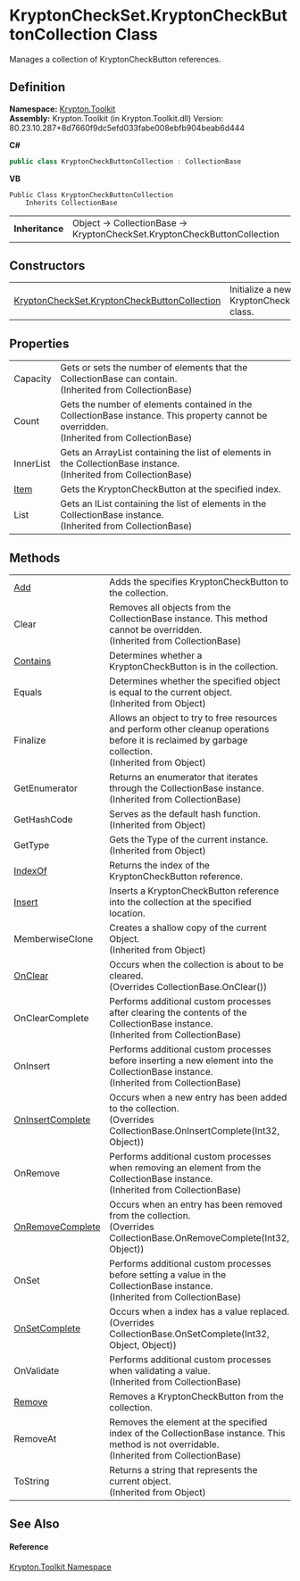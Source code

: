 # KryptonCheckSet.KryptonCheckButtonCollection Class


Manages a collection of KryptonCheckButton references.



## Definition
**Namespace:** <a href="79d2eac2-21f4-54ff-7552-b20c33c30600.md">Krypton.Toolkit</a>  
**Assembly:** Krypton.Toolkit (in Krypton.Toolkit.dll) Version: 80.23.10.287+8d7660f9dc5efd033fabe008ebfb904beab6d444

**C#**
``` C#
public class KryptonCheckButtonCollection : CollectionBase
```
**VB**
``` VB
Public Class KryptonCheckButtonCollection
	Inherits CollectionBase
```

<table><tr><td><strong>Inheritance</strong></td><td>Object  →  CollectionBase  →  KryptonCheckSet.KryptonCheckButtonCollection</td></tr>
</table>



## Constructors
<table>
<tr>
<td><a href="5dcb54ce-1419-df42-e36f-23add15cfafa.md">KryptonCheckSet.KryptonCheckButtonCollection</a></td>
<td>Initialize a new instance of the KryptonCheckButtonCollection class.</td></tr>
</table>

## Properties
<table>
<tr>
<td>Capacity</td>
<td>Gets or sets the number of elements that the CollectionBase can contain.<br />(Inherited from CollectionBase)</td></tr>
<tr>
<td>Count</td>
<td>Gets the number of elements contained in the CollectionBase instance. This property cannot be overridden.<br />(Inherited from CollectionBase)</td></tr>
<tr>
<td>InnerList</td>
<td>Gets an ArrayList containing the list of elements in the CollectionBase instance.<br />(Inherited from CollectionBase)</td></tr>
<tr>
<td><a href="b0783570-4f02-6695-3e71-7cc3366cad3e.md">Item</a></td>
<td>Gets the KryptonCheckButton at the specified index.</td></tr>
<tr>
<td>List</td>
<td>Gets an IList containing the list of elements in the CollectionBase instance.<br />(Inherited from CollectionBase)</td></tr>
</table>

## Methods
<table>
<tr>
<td><a href="cfc5ac89-4b4e-878c-4ce9-902c9aa058aa.md">Add</a></td>
<td>Adds the specifies KryptonCheckButton to the collection.</td></tr>
<tr>
<td>Clear</td>
<td>Removes all objects from the CollectionBase instance. This method cannot be overridden.<br />(Inherited from CollectionBase)</td></tr>
<tr>
<td><a href="a9452bde-2153-89c8-5e8b-a346a80536c2.md">Contains</a></td>
<td>Determines whether a KryptonCheckButton is in the collection.</td></tr>
<tr>
<td>Equals</td>
<td>Determines whether the specified object is equal to the current object.<br />(Inherited from Object)</td></tr>
<tr>
<td>Finalize</td>
<td>Allows an object to try to free resources and perform other cleanup operations before it is reclaimed by garbage collection.<br />(Inherited from Object)</td></tr>
<tr>
<td>GetEnumerator</td>
<td>Returns an enumerator that iterates through the CollectionBase instance.<br />(Inherited from CollectionBase)</td></tr>
<tr>
<td>GetHashCode</td>
<td>Serves as the default hash function.<br />(Inherited from Object)</td></tr>
<tr>
<td>GetType</td>
<td>Gets the Type of the current instance.<br />(Inherited from Object)</td></tr>
<tr>
<td><a href="b6f7c0a4-1895-4635-58b2-621260f52b03.md">IndexOf</a></td>
<td>Returns the index of the KryptonCheckButton reference.</td></tr>
<tr>
<td><a href="baeb67b7-139b-b3dd-ad24-dd5cded3bf55.md">Insert</a></td>
<td>Inserts a KryptonCheckButton reference into the collection at the specified location.</td></tr>
<tr>
<td>MemberwiseClone</td>
<td>Creates a shallow copy of the current Object.<br />(Inherited from Object)</td></tr>
<tr>
<td><a href="f7c9f2e2-1d45-2076-084f-9dbe136c825d.md">OnClear</a></td>
<td>Occurs when the collection is about to be cleared.<br />(Overrides CollectionBase.OnClear())</td></tr>
<tr>
<td>OnClearComplete</td>
<td>Performs additional custom processes after clearing the contents of the CollectionBase instance.<br />(Inherited from CollectionBase)</td></tr>
<tr>
<td>OnInsert</td>
<td>Performs additional custom processes before inserting a new element into the CollectionBase instance.<br />(Inherited from CollectionBase)</td></tr>
<tr>
<td><a href="089d5feb-ec12-2dc2-9199-161854a0e1d4.md">OnInsertComplete</a></td>
<td>Occurs when a new entry has been added to the collection.<br />(Overrides CollectionBase.OnInsertComplete(Int32, Object))</td></tr>
<tr>
<td>OnRemove</td>
<td>Performs additional custom processes when removing an element from the CollectionBase instance.<br />(Inherited from CollectionBase)</td></tr>
<tr>
<td><a href="3de3cf7a-9765-6295-1219-ea92282d64a9.md">OnRemoveComplete</a></td>
<td>Occurs when an entry has been removed from the collection.<br />(Overrides CollectionBase.OnRemoveComplete(Int32, Object))</td></tr>
<tr>
<td>OnSet</td>
<td>Performs additional custom processes before setting a value in the CollectionBase instance.<br />(Inherited from CollectionBase)</td></tr>
<tr>
<td><a href="7ef4b2f3-3c69-3798-34fc-5c4b5960ede0.md">OnSetComplete</a></td>
<td>Occurs when a index has a value replaced.<br />(Overrides CollectionBase.OnSetComplete(Int32, Object, Object))</td></tr>
<tr>
<td>OnValidate</td>
<td>Performs additional custom processes when validating a value.<br />(Inherited from CollectionBase)</td></tr>
<tr>
<td><a href="48caade7-d9ee-558b-eb54-63da19a1af03.md">Remove</a></td>
<td>Removes a KryptonCheckButton from the collection.</td></tr>
<tr>
<td>RemoveAt</td>
<td>Removes the element at the specified index of the CollectionBase instance. This method is not overridable.<br />(Inherited from CollectionBase)</td></tr>
<tr>
<td>ToString</td>
<td>Returns a string that represents the current object.<br />(Inherited from Object)</td></tr>
</table>

## See Also


#### Reference
<a href="79d2eac2-21f4-54ff-7552-b20c33c30600.md">Krypton.Toolkit Namespace</a>  
